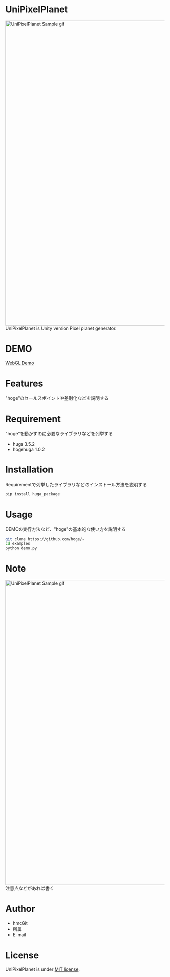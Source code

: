 # UniPixelPlanet
 
<img src="https://raw.githubusercontent.com/hmcGit/UniPixelPlanet/master/unipp.gif" width="960" alt="UniPixelPlanet Sample gif">
UniPixelPlanet is Unity version Pixel planet generator.
 
# DEMO
 
 [WebGL Demo](https://hmcgit.github.io/UniPixelPlanetWebGLDemo/)

 
# Features
 
"hoge"のセールスポイントや差別化などを説明する
 
# Requirement
 
"hoge"を動かすのに必要なライブラリなどを列挙する
 
* huga 3.5.2
* hogehuga 1.0.2
 
# Installation
 
Requirementで列挙したライブラリなどのインストール方法を説明する
 
```bash
pip install huga_package
```
 
# Usage
 
DEMOの実行方法など、"hoge"の基本的な使い方を説明する
 
```bash
git clone https://github.com/hoge/~
cd examples
python demo.py
```
 
# Note
 
<img src="https://user-images.githubusercontent.com/7788005/110446476-8d91ea80-8102-11eb-8c4a-f1ff1f1b6ff4.gif" width="960" alt="UniPixelPlanet Sample gif">
注意点などがあれば書く
 
# Author

* hmcGit
* 所属
* E-mail
 
# License
 
UniPixelPlanet is under [MIT license](https://en.wikipedia.org/wiki/MIT_License).
